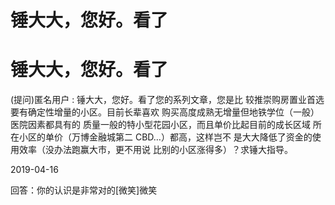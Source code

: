 # 锤大大，您好。看了

# 锤大大，您好。看了

(提问)匿名用户 : 锤大大，您好。看了您的系列文章，您是比 较推崇购房置业首选要有确定性增量的小区。目前长辈喜欢 购买高度成熟无增量但地铁学位（一般）医院因素都具有的 质量一般的特小型花园小区，而且单价比起目前的成长区域 所在小区的单价（万博金融城第二 CBD…）都高，这样岂不 是大大降低了资金的使用效率（没办法跑赢大市，更不用说 比别的小区涨得多）？求锤大指导。

2019-04-16

回答：你的认识是非常对的[微笑]微笑